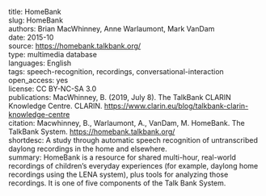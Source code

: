 title: HomeBank  
slug: HomeBank  
authors: Brian MacWhinney, Anne Warlaumont, Mark VanDam  
date: 2015-10  
source: https://homebank.talkbank.org/  
type: multimedia database  
languages: English  
tags: speech-recognition, recordings, conversational-interaction  
open_access: yes  
license: CC BY-NC-SA 3.0  
publications: MacWhinney, B. (2019, July 8). The TalkBank CLARIN Knowledge Centre. CLARIN. https://www.clarin.eu/blog/talkbank-clarin-knowledge-centre  
citation: Macwhinney, B., Warlaumont, A., VanDam, M. HomeBank. The TalkBank System. https://homebank.talkbank.org/  
shortdesc: A study through automatic speech recognition of untranscribed daylong recordings in the home and elsewhere.  
summary: HomeBank is a resource for shared multi-hour, real-world recordings of children’s everyday experiences (for example, daylong home recordings using the LENA system), plus tools for analyzing those recordings. It is one of five components of the Talk Bank System.  
